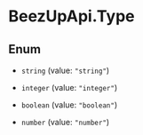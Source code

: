 # BeezUpApi.Type

## Enum


* `string` (value: `"string"`)

* `integer` (value: `"integer"`)

* `boolean` (value: `"boolean"`)

* `number` (value: `"number"`)


